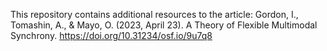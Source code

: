 This repository contains additional resources to the article: Gordon, I., Tomashin, A., & Mayo, O. (2023, April 23). A Theory of Flexible Multimodal Synchrony. https://doi.org/10.31234/osf.io/9u7q8
